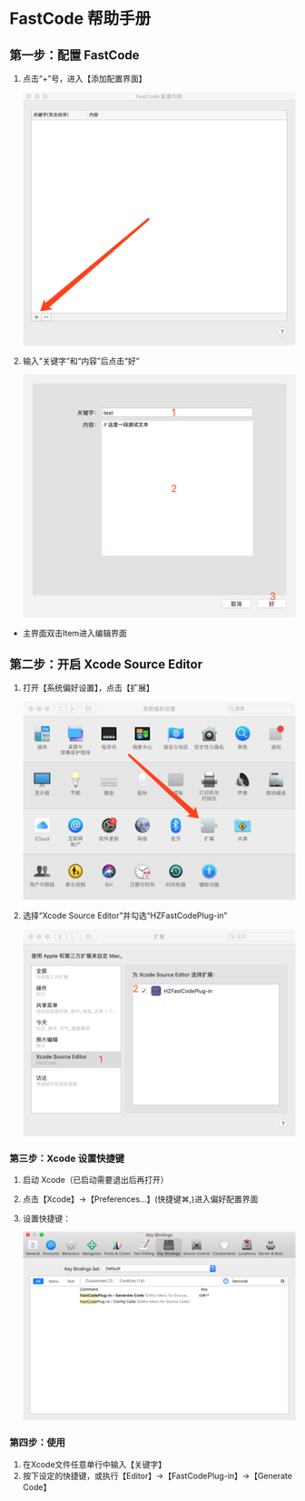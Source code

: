 # FastCode 帮助手册

## 第一步：配置 FastCode

1. 点击“+”号，进入【添加配置界面】
	
	![主界面](./1.png)
	
2. 输入“关键字”和“内容”后点击“好”

	![添加/编辑界面](./2.png)
	
* 主界面双击Item进入编辑界面

## 第二步：开启 Xcode Source Editor

1. 打开【系统偏好设置】，点击【扩展】

	![系统偏好设置](./3.png)
	
2. 选择“Xcode Source Editor”并勾选“HZFastCodePlug-in”

	![扩展](./4.png)
	
### 第三步：Xcode 设置快捷键

1. 启动 Xcode（已启动需要退出后再打开）
2. 点击【Xcode】->【Preferences...】(快捷键⌘,)进入偏好配置界面
3. 设置快捷键：

	![Xcode Key Bindings](./5.png)
	
### 第四步：使用

1. 在Xcode文件任意单行中输入【关键字】
2. 按下设定的快捷键，或执行【Editor】->【FastCodePlug-in】->【Generate Code】




